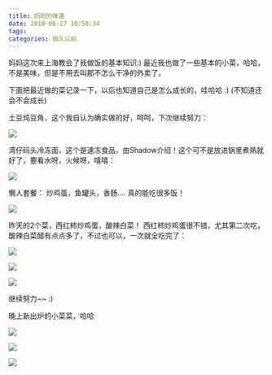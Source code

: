 ```yaml
---
title: 妈妈的味道
date: 2010-06-27 10:58:34
tags:
categories: 很久以前
---
```


妈妈这次来上海教会了我做饭的基本知识:) 最近我也做了一些基本的小菜，哈哈，不是美味，但是不用去叫那不怎么干净的外卖了。

下面把最近做的菜记录一下，以后也知道自己是怎么成长的，哇哈哈 :)  (不知道还会不会成长)

土豆炖豆角，这个我自认为确实做的好，呵呵，下次继续努力：

![](http://7xqfs2.com1.z0.glb.clouddn.com/IMG_2249.jpg)

湾仔码头冷冻面，这个是速冻食品，由Shadow介绍！这个可不是放进锅里煮熟就好了，要看水呀，火候呀，嘻嘻：

![](http://7xqfs2.com1.z0.glb.clouddn.com/IMG_2255.jpg)

懒人套餐： 炒鸡蛋，鱼罐头，香肠…. 真的能吃很多饭！

![](http://7xqfs2.com1.z0.glb.clouddn.com/IMG_2257.jpg)

昨天的2个菜，西红柿炒鸡蛋，酸辣白菜！ 西红柿炒鸡蛋很不错，尤其第二次吃，酸辣白菜醋有点点多了，不过也可以，一次就全吃完了：

![](http://7xqfs2.com1.z0.glb.clouddn.com/IMG_2261.jpg)

![](http://7xqfs2.com1.z0.glb.clouddn.com/IMG_2262.jpg)

![](http://7xqfs2.com1.z0.glb.clouddn.com/IMG_2266.jpg)

继续努力~~ :)

晚上新出炉的小菜菜，哈哈

![](http://7xqfs2.com1.z0.glb.clouddn.com/IMG_2267.jpg)

![](http://7xqfs2.com1.z0.glb.clouddn.com/IMG_2271.jpg)

![](http://7xqfs2.com1.z0.glb.clouddn.com/IMG_22731.jpg)
